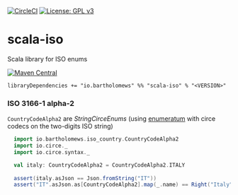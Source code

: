 [![CircleCI](https://circleci.com/gh/bartholomews/scalatestudo/tree/master.svg?style=svg)](https://circleci.com/gh/bartholomews/scala-iso/tree/master)
[![License: GPL v3](https://img.shields.io/badge/License-GPLv3-blue.svg)](https://www.gnu.org/licenses/gpl-3.0)

# scala-iso
Scala library for ISO enums

[![Maven Central](https://maven-badges.herokuapp.com/maven-central/io.bartholomews/scala-iso_2.13/badge.svg)](https://maven-badges.herokuapp.com/maven-central/io.bartholomews/scala-iso_2.13)

```
libraryDependencies += "io.bartholomews" %% "scala-iso" % "<VERSION>"
```

### ISO 3166-1 alpha-2

`CountryCodeAlpha2` are *StringCirceEnums* 
(using [enumeratum](https://github.com/lloydmeta/enumeratum) with circe codecs on the two-digits ISO string)

```scala
  import io.bartholomews.iso_country.CountryCodeAlpha2
  import io.circe._
  import io.circe.syntax._

  val italy: CountryCodeAlpha2 = CountryCodeAlpha2.ITALY
  
  assert(italy.asJson == Json.fromString("IT"))
  assert("IT".asJson.as[CountryCodeAlpha2].map(_.name) == Right("Italy"))
```